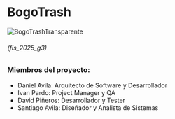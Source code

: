 # BogoTrash

![BogoTrashTransparente](https://github.com/user-attachments/assets/4e4d677b-98ea-4686-b66c-50ed5c9136f9)

###### (fis_2025_g3)

### Miembros del proyecto:

- Daniel  Avila: Arquitecto de Software y Desarrollador
- Ivan Pardo: Project Manager y QA
- David Piñeros:  Desarrollador y Tester
- Santiago Avila: Diseñador y Analista de Sistemas






